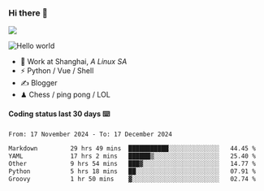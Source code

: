 ### Hi there 👋
![](https://komarev.com/ghpvc/?username=Xuhandsome)


<img src="https://github-readme-stats.vercel.app/api?username=XuHandsome&show_icons=true&theme=merko" alt="Hello world">

<br/>

- 🍻  Work at Shanghai, _A Linux SA_
- ⚡  Python / Vue / Shell
- ✍️  Blogger
- ♟  Chess / ping pong / LOL

#### Coding status last 30 days ⌨️

<!--START_SECTION:waka-->

```txt
From: 17 November 2024 - To: 17 December 2024

Markdown         29 hrs 49 mins  ███████████░░░░░░░░░░░░░░   44.45 %
YAML             17 hrs 2 mins   ██████▒░░░░░░░░░░░░░░░░░░   25.40 %
Other            9 hrs 54 mins   ███▓░░░░░░░░░░░░░░░░░░░░░   14.77 %
Python           5 hrs 18 mins   ██░░░░░░░░░░░░░░░░░░░░░░░   07.91 %
Groovy           1 hr 50 mins    ▓░░░░░░░░░░░░░░░░░░░░░░░░   02.74 %
```

<!--END_SECTION:waka-->
